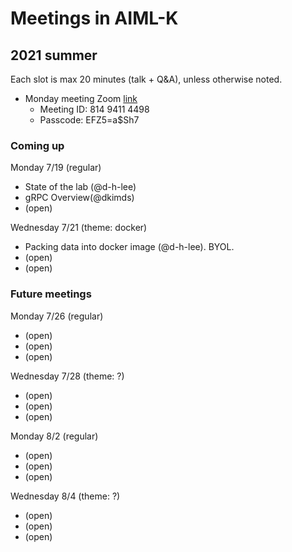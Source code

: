 # Meetings in AIML-K

## 2021 summer 

Each slot is max 20 minutes (talk + Q&A), unless otherwise noted.

- Monday meeting Zoom [link](https://korea-ac-kr.zoom.us/j/81494114498?pwd=RXZYNUFXNk84aC9mMkU5T1ZTeWlwQT09)
  - Meeting ID: 814 9411 4498
  - Passcode: EFZ5=a$Sh7

### Coming up

Monday 7/19 (regular)
- State of the lab (@d-h-lee)
- gRPC Overview(@dkimds)
- (open)

Wednesday 7/21 (theme: docker)
- Packing data into docker image (@d-h-lee). BYOL. 
- (open)
- (open)

### Future meetings

Monday 7/26 (regular)
- (open)
- (open)
- (open)

Wednesday 7/28 (theme: ?)
- (open)
- (open)
- (open)

Monday 8/2 (regular)
- (open)
- (open)
- (open)

Wednesday 8/4 (theme: ?)
- (open)
- (open)
- (open)
